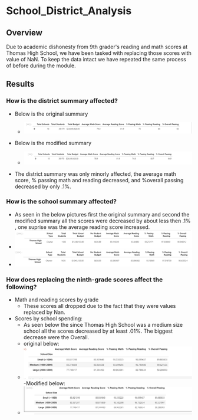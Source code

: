 # School_District_Analysis

## Overview

Due to academic dishonesty from 9th grader's reading and math scores at Thomas High School, we have been tasked with replacing those scores with value of NaN. To keep the data intact we have repeated the same process of before during the module.

## Results

### How is the district summary affected?
- Below is the original summary
  - ![line_image](Resources/original_district.png)
- Below is the modified summary
  - ![line_image](Resources/challenge_district.png)
  
- The district summary was only minorly affected, the average math score, % passing math and reading decreased, and %overall passing decreased by only .1%.

### How is the school summary affected?
- As seen in the below pictures first the original summary and second the modified summary all the scores were decreased by about less then .1% , one suprise was the average reading score increased. 
- ![line_iamage](Resources/original_school.png)
- ![line_image](Resources/modified_school.png)

### How does replacing the ninth-grade scores affect the following?
- Math and reading scores by grade
  - These scores all dropped due to the fact that they were values replaced by Nan.
- Scores by school spending:
  - As seen below the since Thomas High School was a medium size school all the scores decreased by at least .01%. The biggest decrease were the Overall.
  - original below:
  - ![line_image](Resources/size_org.png)
  -Modified below:
  - ![line_image](Resources/size_mod.png)
 
